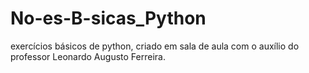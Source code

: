 # No-es-B-sicas_Python
exercícios básicos de python, criado em sala de aula  com o auxílio do professor Leonardo Augusto Ferreira.
